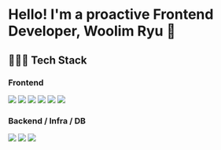# Hello! I'm a proactive Frontend Developer, Woolim Ryu 👋

<!--
**DeveloperCookie/DeveloperCookie** is a ✨ _special_ ✨ repository because its `README.md` (this file) appears on your GitHub profile.

Here are some ideas to get you started:

- 🔭 I’m currently working on ...
- 🌱 I’m currently learning ...
- 👯 I’m looking to collaborate on ...
- 🤔 I’m looking for help with ...
- 💬 Ask me about ...
- 📫 How to reach me: ...
- 😄 Pronouns: ...
- ⚡ Fun fact: ...
-->

<p align="center">
  
## 👩🏻‍💻 Tech Stack

### Frontend
<img src="https://img.shields.io/badge/JavaScript-efd919?style=flat-square&logo=JavaScript&logoColor=black"/> <img src="https://img.shields.io/badge/TypeScript-2f73bf?style=flat-square&logo=TypeScript&logoColor=white"/> <img src="https://img.shields.io/badge/React-1ab5e7?style=flat-square&logo=React&logoColor=white"/> <img src="https://img.shields.io/badge/GraphQL-dc5882?style=flat-square&logo=GraphQL&logoColor=white"/> <img src="https://img.shields.io/badge/HTML5-ea8035?style=flat-square&logo=HTML5&logoColor=white"/> <img src="https://img.shields.io/badge/CSS3-146eb0?style=flat-square&logo=CSS3&logoColor=white"/>

### Backend / Infra / DB
<img src="https://img.shields.io/badge/Python3-3766AB?style=flat-square&logo=Python&logoColor=white"/> <img src="https://img.shields.io/badge/Kubernetes-306add?style=flat-square&logo=Kubernetes&logoColor=white"/> <img src="https://img.shields.io/badge/MongoDB-4daf53?style=flat-square&logo=MongoDB&logoColor=white"/> 

</p>
